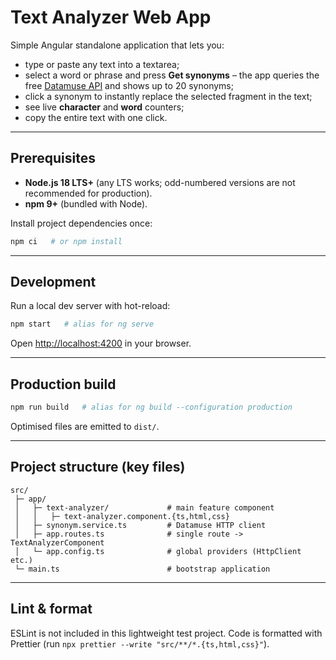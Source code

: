 # Text Analyzer Web App

Simple Angular standalone application that lets you:

* type or paste any text into a textarea;
* select a word or phrase and press **Get synonyms** – the app queries the free [Datamuse API](https://www.datamuse.com/api/) and shows up to 20 synonyms;
* click a synonym to instantly replace the selected fragment in the text;
* see live **character** and **word** counters;
* copy the entire text with one click.

---

## Prerequisites

* **Node.js 18 LTS+** (any LTS works; odd-numbered versions are not recommended for production).
* **npm 9+** (bundled with Node).

Install project dependencies once:

```bash
npm ci   # or npm install
```

---

## Development

Run a local dev server with hot-reload:

```bash
npm start   # alias for ng serve
```

Open <http://localhost:4200> in your browser.

---

## Production build

```bash
npm run build   # alias for ng build --configuration production
```

Optimised files are emitted to `dist/`.

---

## Project structure (key files)

```
src/
 ├─ app/
 │   ├─ text-analyzer/             # main feature component
 │   │   ├─ text-analyzer.component.{ts,html,css}
 │   ├─ synonym.service.ts         # Datamuse HTTP client
 │   ├─ app.routes.ts              # single route -> TextAnalyzerComponent
 │   └─ app.config.ts              # global providers (HttpClient etc.)
 └─ main.ts                        # bootstrap application
```

---

## Lint & format

ESLint is not included in this lightweight test project.
Code is formatted with Prettier (run `npx prettier --write "src/**/*.{ts,html,css}"`).

